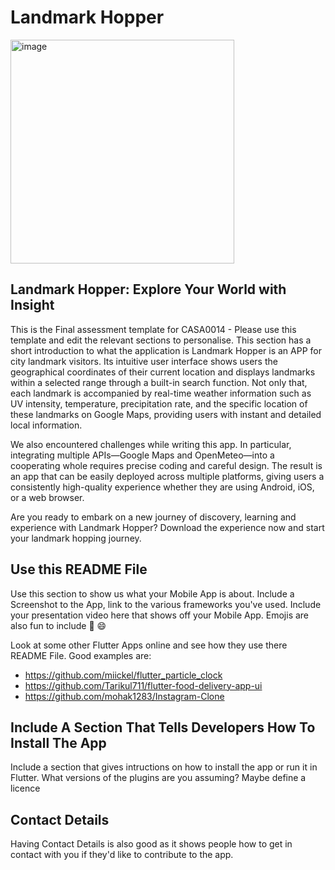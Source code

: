 # Landmark Hopper
<img width="358" alt="image" src="https://github.com/2333-hr/casa0015-mobile-assessment/assets/146243657/6cb66034-6d6b-4ef5-b472-6b38f770da4e">

## Landmark Hopper: Explore Your World with Insight

This is the Final assessment template for CASA0014 - Please use this template and edit the relevant sections to personalise.
This section has a short introduction to what the application is
Landmark Hopper is an APP for city landmark visitors. Its intuitive user interface shows users the geographical coordinates of their current location and displays landmarks within a selected range through a built-in search function. Not only that, each landmark is accompanied by real-time weather information such as UV intensity, temperature, precipitation rate, and the specific location of these landmarks on Google Maps, providing users with instant and detailed local information.

We also encountered challenges while writing this app. In particular, integrating multiple APIs—Google Maps and OpenMeteo—into a cooperating whole requires precise coding and careful design. The result is an app that can be easily deployed across multiple platforms, giving users a consistently high-quality experience whether they are using Android, iOS, or a web browser.

Are you ready to embark on a new journey of discovery, learning and experience with Landmark Hopper? Download the experience now and start your landmark hopping journey.

## Use this README File 

Use this section to show us what your Mobile App is about.   Include a Screenshot to the App, link to the various frameworks you've used. Include your presentation video here that shows off your Mobile App.   Emojis are also fun to include 📱 😄

Look at some other Flutter Apps online and see how they use there README File.  Good examples are:

- https://github.com/miickel/flutter_particle_clock
- https://github.com/Tarikul711/flutter-food-delivery-app-ui    
- https://github.com/mohak1283/Instagram-Clone


## Include A Section That Tells Developers How To Install The App

Include a section that gives intructions on how to install the app or run it in Flutter.  What versions of the plugins are you assuming?  Maybe define a licence

##  Contact Details

Having Contact Details is also good as it shows people how to get in contact with you if they'd like to contribute to the app. 
